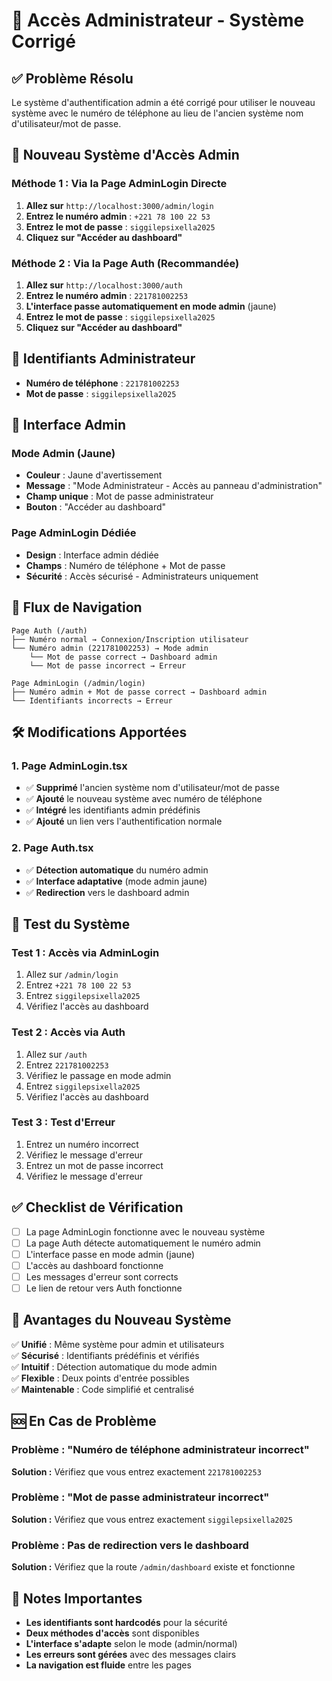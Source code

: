 # 🔐 Accès Administrateur - Système Corrigé

## ✅ Problème Résolu

Le système d'authentification admin a été corrigé pour utiliser le nouveau système avec le numéro de téléphone au lieu de l'ancien système nom d'utilisateur/mot de passe.

## 🎯 Nouveau Système d'Accès Admin

### Méthode 1 : Via la Page AdminLogin Directe
1. **Allez sur** `http://localhost:3000/admin/login`
2. **Entrez le numéro admin** : `+221 78 100 22 53`
3. **Entrez le mot de passe** : `siggilepsixella2025`
4. **Cliquez sur "Accéder au dashboard"**

### Méthode 2 : Via la Page Auth (Recommandée)
1. **Allez sur** `http://localhost:3000/auth`
2. **Entrez le numéro admin** : `221781002253`
3. **L'interface passe automatiquement en mode admin** (jaune)
4. **Entrez le mot de passe** : `siggilepsixella2025`
5. **Cliquez sur "Accéder au dashboard"**

## 🔑 Identifiants Administrateur

- **Numéro de téléphone** : `221781002253`
- **Mot de passe** : `siggilepsixella2025`

## 🎨 Interface Admin

### Mode Admin (Jaune)
- **Couleur** : Jaune d'avertissement
- **Message** : "Mode Administrateur - Accès au panneau d'administration"
- **Champ unique** : Mot de passe administrateur
- **Bouton** : "Accéder au dashboard"

### Page AdminLogin Dédiée
- **Design** : Interface admin dédiée
- **Champs** : Numéro de téléphone + Mot de passe
- **Sécurité** : Accès sécurisé - Administrateurs uniquement

## 🔄 Flux de Navigation

```
Page Auth (/auth)
├── Numéro normal → Connexion/Inscription utilisateur
└── Numéro admin (221781002253) → Mode admin
    └── Mot de passe correct → Dashboard admin
    └── Mot de passe incorrect → Erreur

Page AdminLogin (/admin/login)
├── Numéro admin + Mot de passe correct → Dashboard admin
└── Identifiants incorrects → Erreur
```

## 🛠️ Modifications Apportées

### 1. Page AdminLogin.tsx
- ✅ **Supprimé** l'ancien système nom d'utilisateur/mot de passe
- ✅ **Ajouté** le nouveau système avec numéro de téléphone
- ✅ **Intégré** les identifiants admin prédéfinis
- ✅ **Ajouté** un lien vers l'authentification normale

### 2. Page Auth.tsx
- ✅ **Détection automatique** du numéro admin
- ✅ **Interface adaptative** (mode admin jaune)
- ✅ **Redirection** vers le dashboard admin

## 🧪 Test du Système

### Test 1 : Accès via AdminLogin
1. Allez sur `/admin/login`
2. Entrez `+221 78 100 22 53`
3. Entrez `siggilepsixella2025`
4. Vérifiez l'accès au dashboard

### Test 2 : Accès via Auth
1. Allez sur `/auth`
2. Entrez `221781002253`
3. Vérifiez le passage en mode admin
4. Entrez `siggilepsixella2025`
5. Vérifiez l'accès au dashboard

### Test 3 : Test d'Erreur
1. Entrez un numéro incorrect
2. Vérifiez le message d'erreur
3. Entrez un mot de passe incorrect
4. Vérifiez le message d'erreur

## ✅ Checklist de Vérification

- [ ] La page AdminLogin fonctionne avec le nouveau système
- [ ] La page Auth détecte automatiquement le numéro admin
- [ ] L'interface passe en mode admin (jaune)
- [ ] L'accès au dashboard fonctionne
- [ ] Les messages d'erreur sont corrects
- [ ] Le lien de retour vers Auth fonctionne

## 🎉 Avantages du Nouveau Système

✅ **Unifié** : Même système pour admin et utilisateurs  
✅ **Sécurisé** : Identifiants prédéfinis et vérifiés  
✅ **Intuitif** : Détection automatique du mode admin  
✅ **Flexible** : Deux points d'entrée possibles  
✅ **Maintenable** : Code simplifié et centralisé  

## 🆘 En Cas de Problème

### Problème : "Numéro de téléphone administrateur incorrect"
**Solution :** Vérifiez que vous entrez exactement `221781002253`

### Problème : "Mot de passe administrateur incorrect"
**Solution :** Vérifiez que vous entrez exactement `siggilepsixella2025`

### Problème : Pas de redirection vers le dashboard
**Solution :** Vérifiez que la route `/admin/dashboard` existe et fonctionne

## 📝 Notes Importantes

- **Les identifiants sont hardcodés** pour la sécurité
- **Deux méthodes d'accès** sont disponibles
- **L'interface s'adapte** selon le mode (admin/normal)
- **Les erreurs sont gérées** avec des messages clairs
- **La navigation est fluide** entre les pages




